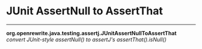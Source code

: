 # JUnit AssertNull to AssertThat

---
**org.openrewrite.java.testing.assertj.JUnitAssertNullToAssertThat**  
*convert JUnit-style assertNull() to assertJ's assertThat().isNull()*
